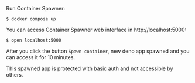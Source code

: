 Run Container Spawner:

```
$ docker compose up
```

You can access Container Spawner web interface in http://localhost:5000:

```
$ open localhost:5000
```

After you click the button `Spawn container`, new deno app spawned and you can access it for 10 minutes.

This spawned app is protected with basic auth and not accessible by others.
